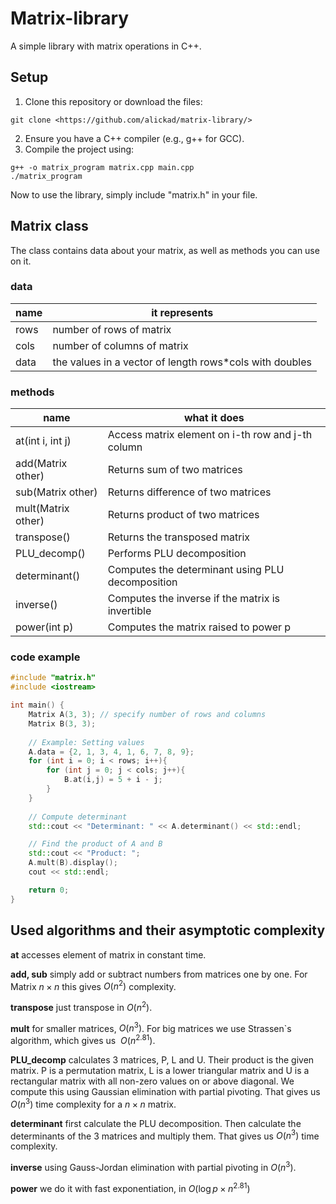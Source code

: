# Matrix-library

A simple library with matrix operations in C++.

## Setup

1. Clone this repository or download the files:
```
git clone <https://github.com/alickad/matrix-library/>
```
2. Ensure you have a C++ compiler (e.g., g++ for GCC).
3. Compile the project using:
```
g++ -o matrix_program matrix.cpp main.cpp
./matrix_program
```

Now to use the library, simply include "matrix.h" in your file.

## Matrix class

The class contains data about your matrix, as well as methods you can use on it.

### data

| name  | it represents                                             |
| ----  | --------------------------------------------------------- |
| rows  | number of rows of matrix                                  |
| cols  | number of columns of matrix                               |
| data  | the values in a vector of length rows*cols with doubles   |
### methods

|name               |	what it does                                        |
| ----------------- |	--------------------------------------------------- |
|at(int i, int j)   |	Access matrix element on i-th row and j-th column   |
|add(Matrix other)  |	Returns sum of two matrices                         |
|sub(Matrix other)  |	Returns difference of two matrices                  |
|mult(Matrix other)	|   Returns product of two matrices                     |
|transpose()	    |   Returns the transposed matrix                       |
|PLU_decomp()	    |   Performs PLU decomposition                          |
|determinant()      |	Computes the determinant using PLU decomposition    |
|inverse()	        |   Computes the inverse if the matrix is invertible    |
|power(int p)       |   Computes the matrix raised to power p               |

### code example

```c++
#include "matrix.h"
#include <iostream>

int main() {
    Matrix A(3, 3); // specify number of rows and columns
    Matrix B(3, 3);
    
    // Example: Setting values
    A.data = {2, 1, 3, 4, 1, 6, 7, 8, 9};
    for (int i = 0; i < rows; i++){
        for (int j = 0; j < cols; j++){
            B.at(i,j) = 5 + i - j;
        }
    }
    
    // Compute determinant
    std::cout << "Determinant: " << A.determinant() << std::endl;

    // Find the product of A and B
    std::cout << "Product: ";
    A.mult(B).display();
    cout << std::endl;

    return 0;
}

```

## Used algorithms and their asymptotic complexity

**at** accesses element of matrix in constant time. 

**add, sub** simply add or subtract numbers from matrices one by one. For Matrix $n \times n$ this gives $O(n^2)$ complexity.

**transpose** just transpose in $O(n^2)$.

**mult** for smaller matrices, $O(n^3)$. For big matrices we use Strassen`s algorithm, which gives us $~O(n^{2.81})$.

**PLU_decomp** calculates 3 matrices, P, L and U. Their product is the given matrix. P is a permutation matrix, L is a lower triangular matrix and U is a rectangular matrix with all non-zero values on or above diagonal. We compute this using Gaussian elimination with partial pivoting. That gives us $O(n^3)$ time complexity for a $n \times n$ matrix.

**determinant** first calculate the PLU decomposition. Then calculate the determinants of the 3 matrices and multiply them. That gives us $O(n^3)$ time complexity.

**inverse** using Gauss-Jordan elimination with partial pivoting in $O(n^3)$.

**power** we do it with fast exponentiation, in $O(\log{}{p} \times n^{2.81})$

